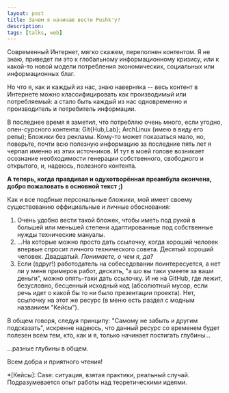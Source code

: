 ```yaml
---
layout: post
title: Зачем я начинаю вести Pushk'у?
description:
tags: [talks, web]
---
```


Современный Интернет, мягко скажем, переполнен контентом.
Я не знаю, приведет ли это к глобальному информационному кризису, или к какой-то новой модели потребления экономических, социальных или информационных благ.

Но что я, как и каждый из нас, знаю наверняка -- весь контент в Интернете можно классифицировать как производимый или потребляемый: а стало быть каждый из нас одновременно и производитель и потребитель информации.

В последнее время я заметил, что потребляю очень много, если угодно, опен-сурсного контента: Git{Hub,Lab}; ArchLinux (имею в виду его репы); Бложики без рекламы. Кому-то может показаться мало, но, поверьте, почти всю полезную информацию за последние пять лет я черпал именно из этих источников. И тут в моей голове возникает осознание необходимости генерации собственного, свободного и открытого, и, надеюсь, полезного контента.
<!--more-->

**А теперь, когда правдивая и одухотворённая преамбула окончена, добро пожаловать в основной текст ;)**

Как и все подбные персональные бложики, мой имеет своему существованию оффициальные и личные обоснования:
1. Очень удобно вести такой бложек, чтобы иметь под рукой в большей или меньшей степени адаптированные под собственные нужды технические мануалы.
2. ...На которые можно просто дать ссылочку, когда хороший человек впервые спросит личного технического совета. Десятый хороший человек. Двадцатый. _Понимаете, о чем я, да?_
3. Если (вдруг!) работодатель на собеседовании поинтересуется, а нет ли у меня примеров работ, дескать, "а шо вы таки умеете за ваши деньги", можно опять-таки дать ссылочку. И не на GitHub, где лежит, безусловно, бесценный исходный код (абсолютный мусор, если речь идет о какой бы то ни было презентации проекта). Нет, ссылочку на этот же ресурс (в меню есть раздел с модным названием "Кейсы").

В общем говоря, следуя принципу: "Самому не забыть и другим подсказать", искренне надеюсь, что данный ресурс со временем будет полезен всем тем, кто, как и я, только начинает постигать глубины...

...разные глубины в общем.

Всем добра и приятного чтения!

*[Кейсы]: Case: ситуация, взятая практики, реальный случай. Подразумевается опыт работы над теоретическими идеями.
